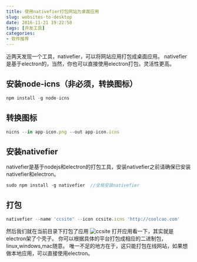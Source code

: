 ```yaml
---
title: 使用nativefier打包网站为桌面应用
slug: websites-to-desktop
date: 2016-11-21 19:22:58
tags: [开发工具]
categories:
- 软件推荐
---
```


近两天发现一个工具，nativefier，可以将网站应用打包成桌面应用。
nativefier是基于electron的，当然，你也可以直接使用electron打包，灵活性更高。

<!--more-->

## 安装node-icns（非必须，转换图标）
```js
npm install -g node-icns
```

## 转换图标
```js
nicns --in app-icon.png --out app-icon.icns
```

## 安装nativefier
nativefier是基于nodejs和electron的打包工具，安装nativefier之前请确保已安装nativefier和electron。
```js
sudo npm install -g nativefier  //全局安装nativefier
```

## 打包
```js
nativefier --name 'ccsite' --icon ccsite.icns 'http://coolcao.com'
```

然后我们就在当前目录下打包了应用
![ccsite](https://img001-10042971.cos.ap-shanghai.myqcloud.com/blog/websites2app.png)
打开应用看一下，其实就是electron架了个壳子。
你可以根据具体的平台打包成相应的二进制包，linux,windows,mac随意。
唯一不足的地方在于，这只能打包在线网站，如果想做本地应用，可以直接使用electron。
